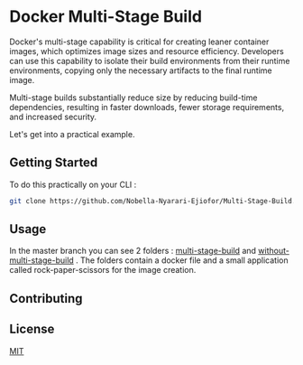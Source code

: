 # Docker Multi-Stage Build 

Docker's multi-stage capability is critical for creating leaner container images, which optimizes image sizes and resource efficiency. Developers can use this capability to isolate their build environments from their runtime environments, copying only the necessary artifacts to the final runtime image.

Multi-stage builds substantially reduce size by reducing build-time dependencies, resulting in faster downloads, fewer storage requirements, and increased security.

Let's get into a practical example.

## Getting Started
To do this practically on your CLI :

```bash
git clone https://github.com/Nobella-Nyarari-Ejiofor/Multi-Stage-Build.git
```

## Usage
In the master branch you can see 2 folders : [multi-stage-build](https://github.com/Nobella-Nyarari-Ejiofor/Multi-Stage-Build/tree/master/multi-stage-build) and [without-multi-stage-build](https://github.com/Nobella-Nyarari-Ejiofor/Multi-Stage-Build/tree/master/without-multi-stage-build) . The folders contain a docker file and a small application called rock-paper-scissors for the image creation.

## Contributing


## License

[MIT](https://choosealicense.com/licenses/mit/)

